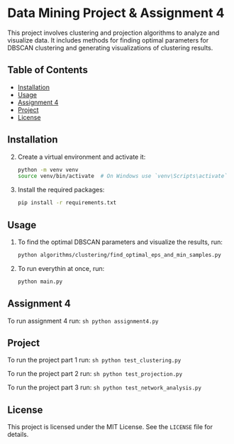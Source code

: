 # Data Mining Project & Assignment 4

This project involves clustering and projection algorithms to analyze and visualize data. It includes methods for finding optimal parameters for DBSCAN clustering and generating visualizations of clustering results.

## Table of Contents

- [Installation](#installation)
- [Usage](#usage)
- [Assignment 4](#assignment-4)
- [Project](#project)
- [License](#license)

## Installation

2. Create a virtual environment and activate it:
    ```sh
    python -m venv venv
    source venv/bin/activate  # On Windows use `venv\Scripts\activate`
    ```

3. Install the required packages:
    ```sh
    pip install -r requirements.txt
    ```

## Usage

1. To find the optimal DBSCAN parameters and visualize the results, run:
    ```sh
    python algorithms/clustering/find_optimal_eps_and_min_samples.py
    ```

2. To run everythin at once, run:
    ```sh
    python main.py
    ```
   

## Assignment 4
To run assignment 4 run:
    ```sh
    python assignment4.py
    ```

## Project
To run the project part 1 run:
    ```sh
    python test_clustering.py
    ```

To run the project part 2 run:
    ```sh
    python test_projection.py
    ```

To run the project part 3 run:
    ```sh
    python test_network_analysis.py
    ```

## License

This project is licensed under the MIT License. See the `LICENSE` file for details.
